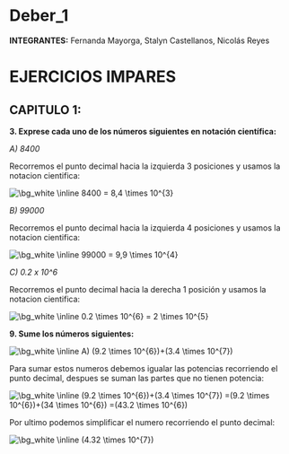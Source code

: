 # Deber_1

**INTEGRANTES:** Fernanda Mayorga, Stalyn Castellanos, Nicolás Reyes





# EJERCICIOS IMPARES 

## CAPITULO 1:











**3. Exprese cada uno de los números siguientes en notación científica:** 

  *A) 8400*

Recorremos el punto decimal hacia la izquierda 3 posiciones y usamos la notacion cientifica: 

<img src="https://latex.codecogs.com/png.image?\dpi{200}&space;\bg_white&space;\inline&space;8400&space;=&space;8,4&space;\times&space;&space;10^{3}" title="\bg_white \inline 8400 = 8,4 \times 10^{3}" />

  *B) 99000*

Recorremos el punto decimal hacia la izquierda 4 posiciones y usamos la notacion cientifica: 

<img src="https://latex.codecogs.com/png.image?\dpi{200}&space;\bg_white&space;\inline&space;99000&space;=&space;9,9&space;\times&space;&space;10^{4}" title="\bg_white \inline 99000 = 9,9 \times 10^{4}" />

  *C) 0.2 x 10^6*
  
  Recorremos el punto decimal hacia la derecha 1 posición y usamos la notacion cientifica:
  
  <img src="https://latex.codecogs.com/png.image?\dpi{200}&space;\bg_white&space;\inline&space;0.2&space;\times&space;10^{6}&space;=&space;2&space;\times&space;10^{5}" title="\bg_white \inline 0.2 \times 10^{6} = 2 \times 10^{5}" />
  
  
  
  
  
  
  
  
  
 **9.  Sume los números siguientes:**
 
  <img src="https://latex.codecogs.com/png.image?\dpi{200}&space;\bg_white&space;\inline&space;A)&space;(9.2&space;\times&space;10^{6})&plus;(3.4&space;\times&space;10^{7})" title="\bg_white \inline A) (9.2 \times 10^{6})+(3.4 \times 10^{7})" />
  
   Para sumar estos numeros debemos igualar las potencias recorriendo el punto decimal, despues se suman las partes que no tienen potencia: 
  
  <img src="https://latex.codecogs.com/png.image?\dpi{200}&space;\bg_white&space;\inline&space;(9.2&space;\times&space;10^{6})&plus;(3.4&space;\times&space;10^{7})&space;=(9.2&space;\times&space;10^{6})&plus;(34&space;\times&space;10^{6})&space;=(43.2&space;\times&space;10^{6}" title="\bg_white \inline (9.2 \times 10^{6})+(3.4 \times 10^{7}) =(9.2 \times 10^{6})+(34 \times 10^{6}) =(43.2 \times 10^{6})" />
  
  Por ultimo podemos simplificar el numero recorriendo el punto decimal: 
  
  <img src="https://latex.codecogs.com/png.image?\dpi{200}&space;\bg_white&space;\inline&space;(4.32&space;\times&space;10^{7}" title="\bg_white \inline (4.32 \times 10^{7})" />
  

